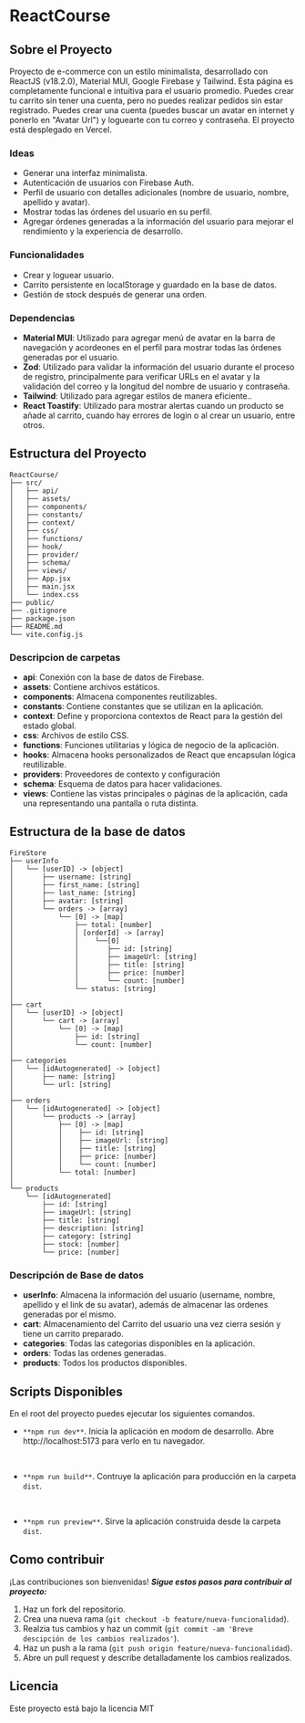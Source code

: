 # ReactCourse

## Sobre el Proyecto

Proyecto de e-commerce con un estilo minimalista, desarrollado con ReactJS (v18.2.0), Material MUI, Google Firebase y Tailwind. Esta página es completamente funcional e intuitiva para el usuario promedio. Puedes crear tu carrito sin tener una cuenta, pero no puedes realizar pedidos sin estar registrado. Puedes crear una cuenta (puedes buscar un avatar en internet y ponerlo en "Avatar Url") y loguearte con tu correo y contraseña. El proyecto está desplegado en Vercel.

### Ideas

- Generar una interfaz minimalista.
- Autenticación de usuarios con Firebase Auth.
- Perfil de usuario con detalles adicionales (nombre de usuario, nombre, apellido y avatar).
- Mostrar todas las órdenes del usuario en su perfil.
- Agregar órdenes generadas a la información del usuario para mejorar el rendimiento y la experiencia de desarrollo.

### Funcionalidades

- Crear y loguear usuario.
- Carrito persistente en localStorage y guardado en la base de datos.
- Gestión de stock después de generar una orden.

### Dependencias

- **Material MUI**: Utilizado para agregar menú de avatar en la barra de navegación y acordeones en el perfil para mostrar todas las órdenes generadas por el usuario.
- **Zod**: Utilizado para validar la información del usuario durante el proceso de registro, principalmente para verificar URLs en el avatar y la validación del correo y la longitud del nombre de usuario y contraseña.
- **Tailwind**: Utilizado para agregar estilos de manera eficiente..
- **React Toastify**: Utilizado para mostrar alertas cuando un producto se añade al carrito, cuando hay errores de login o al crear un usuario, entre otros.

## Estructura del Proyecto

```structure
ReactCourse/
├── src/
│   ├── api/
│   ├── assets/
│   ├── components/
│   ├── constants/
│   ├── context/
│   ├── css/
│   ├── functions/
│   ├── hook/
│   ├── provider/
│   ├── schema/
│   ├── views/
│   ├── App.jsx
│   ├── main.jsx
│   └── index.css
├── public/
├── .gitignore
├── package.json
├── README.md
└── vite.config.js
```

### Descripcion de carpetas

- **api**: Conexión con la base de datos de Firebase.
- **assets**: Contiene archivos estáticos.
- **components**: Almacena componentes reutilizables.
- **constants**: Contiene constantes que se utilizan en la aplicación.
- **context**: Define y proporciona contextos de React para la gestión del estado global.
- **css**: Archivos de estilo CSS.
- **functions**: Funciones utilitarias y lógica de negocio de la aplicación.
- **hooks**: Almacena hooks personalizados de React que encapsulan lógica reutilizable.
- **providers**: Proveedores de contexto y configuración
- **schema**: Esquema de datos para hacer validaciones.
- **views**: Contiene las vistas principales o páginas de la aplicación, cada una representando una pantalla o ruta distinta.

## Estructura de la base de datos

```structure
FireStore
├── userInfo
│   └── [userID] -> [object]
│       ├── username: [string]
│       ├── first_name: [string]
│       ├── last_name: [string]
│       ├── avatar: [string]
│       └── orders -> [array]
│           └── [0] -> [map]
│               ├── total: [number]
│               │ [orderId] -> [array]
│               │    └──[0]
│               │       ├── id: [string]
│               │       ├── imageUrl: [string]
│               │       ├── title: [string]
│               │       ├── price: [number]
│               │       └── count: [number]
│               └── status: [string]
│
├── cart
│   └── [userID] -> [object]
│       └── cart -> [array]
│           └── [0] -> [map]
│               ├── id: [string]
│               └── count: [number]
│
├── categories
│   └── [idAutogenerated] -> [object]
│       ├── name: [string]
│       └── url: [string]
│
├── orders
│   └── [idAutogenerated] -> [object]
│       └── products -> [array]
│           ├── [0] -> [map]
│           │    ├── id: [string]
│           │    ├── imageUrl: [string]
│           │    ├── title: [string]
│           │    ├── price: [number]
│           │    └── count: [number]
│           └── total: [number]
│
└── products
    └── [idAutogenerated]
        ├── id: [string]
        ├── imageUrl: [string]
        ├── title: [string]
        ├── description: [string]
        ├── category: [string]
        ├── stock: [number]
        └── price: [number]
```

### Descripción de Base de datos

- **userInfo**: Almacena la información del usuario (username, nombre, apellido y el link de su avatar), además de almacenar las ordenes generadas por el mismo.
- **cart**: Almacenamiento del Carrito del usuario una vez cierra sesión y tiene un carrito preparado.
- **categories**: Todas las categorias disponibles en la aplicación.
- **orders**: Todas las ordenes generadas.
- **products**: Todos los productos disponibles.

## Scripts Disponibles

En el root del proyecto puedes ejecutar los siguientes comandos.

- `**npm run dev**`.
  Inicia la aplicación en modom de desarrollo.
  Abre http://localhost:5173 para verlo en tu navegador.

<br />

- `**npm run build**`.
  Contruye la aplicación para producción en la carpeta `dist`.

<br />

- `**npm run preview**`.
  Sirve la aplicación construida desde la carpeta `dist`.

## Como contribuir

¡Las contribuciones son bienvenidas! **_Sigue estos pasos para contribuir al proyecto:_**

1. Haz un fork del repositorio.
2. Crea una nueva rama (`git checkout -b feature/nueva-funcionalidad`).
3. Realzia tus cambios y haz un commit (`git commit -am 'Breve descipción de los cambios realizados'`).
4. Haz un push a la rama (`git push origin feature/nueva-funcionalidad`).
5. Abre un pull request y describe detalladamente los cambios realizados.

## Licencia

Este proyecto está bajo la licencia MIT
